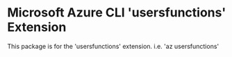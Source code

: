 Microsoft Azure CLI 'usersfunctions' Extension
==========================================

This package is for the 'usersfunctions' extension.
i.e. 'az usersfunctions'
